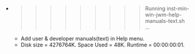 * >>>>>>>>> Running inst-min-win-jwm-help-manuals-text.sh ...
  * Add user & developer manuals(text) in Help menu.
  * Disk size = 4276764K. Space Used = 48K. Runtime = 00:00:00:01.
